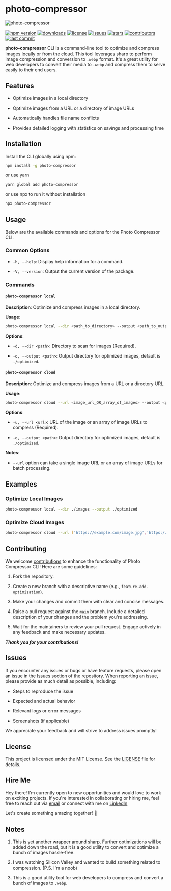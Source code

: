 
# photo-compressor
![photo-compressor](https://i.postimg.cc/pL2P4fGW/photo-compressor.png)

[![npm version](https://img.shields.io/npm/v/photo-compressor?color=blue&label=npm%20version&logo=npm)](https://www.npmjs.com/package/photo-compressor)
[![downloads](https://img.shields.io/npm/dt/photo-compressor?color=green&label=downloads&logo=npm)](https://www.npmjs.com/package/photo-compressor)
[![license](https://img.shields.io/npm/l/photo-compressor?color=orange&label=license)](#license)
[![issues](https://img.shields.io/github/issues/J3rry320/photo-compressor?label=issues&logo=github)](https://github.com/J3rry320/photo-compressor/issues)
[![stars](https://img.shields.io/github/stars/J3rry320/photo-compressor?color=brightgreen&label=stars&logo=github)](https://github.com/J3rry320/photo-compressor/stargazers)
[![contributors](https://img.shields.io/github/contributors/J3rry320/photo-compressor?label=contributors&logo=github)](https://github.com/J3rry320/photo-compressor/graphs/contributors)
[![last commit](https://img.shields.io/github/last-commit/J3rry320/photo-compressor?color=yellow&label=last%20commit&logo=git)](https://github.com/J3rry320/photo-compressor/commits/main)






**photo-compressor** CLI is a command-line tool to optimize and compress images locally or from the cloud. This tool leverages sharp to perform image compression and conversion to `.webp` format. It's a great utility for web developers to convert their media to `.webp` and compress them to serve easily to their end users.

## Features

-   Optimize images in a local directory
    
-   Optimize images from a URL or a directory of image URLs
    
-   Automatically handles file name conflicts
    
-   Provides detailed logging with statistics on savings and processing time
    

## Installation

Install the CLI globally using npm:



```bash
npm install -g photo-compressor
```
or use yarn 
```bash
yarn global add photo-compressor
```
or use npx to run it without installation 
```bash
npx photo-compressor
```
## Usage

Below are the available commands and options for the Photo Compressor CLI.

### Common Options

-   `-h, --help`: Display help information for a command.
    
-   `-V, --version`: Output the current version of the package.
    

### Commands

#### `photo-compressor local`

**Description**: Optimize and compress images in a local directory.

**Usage**:



```bash
photo-compressor local --dir <path_to_directory> --output <path_to_output_directory>
```

**Options**:

-   `-d, --dir <path>`: Directory to scan for images (Required).
    
-   `-o, --output <path>`: Output directory for optimized images, default is `./optimized`.
    



#### `photo-compressor cloud`

**Description**: Optimize and compress images from a URL or a directory URL.

**Usage**:



```bash
photo-compressor cloud --url <image_url_OR_array_of_images> --output <path_to_output_directory>
```

**Options**:

-   `-u, --url <url>`: URL of the image or an array of image URLs to compress (Required).
    
-   `-o, --output <path>`: Output directory for optimized images, default is `./optimized`.
    

**Notes**:

-   `--url` option can take a single image URL or an array of image URLs for batch processing.


## Examples

### Optimize Local Images


```bash
photo-compressor local --dir ./images --output ./optimized
```

### Optimize Cloud Images



```bash
photo-compressor cloud --url ['https://example.com/image.jpg','https://example.com/image_2.jpg'] --output ./optimized
```

## Contributing

We welcome [contributions](https://github.com/J3rry320/photo-compressor/pulls) to enhance the functionality of Photo Compressor CLI! Here are some guidelines:

1.  Fork the repository.
    
2.  Create a new branch with a descriptive name (e.g., `feature-add-optimization`).
    
3.  Make your changes and commit them with clear and concise messages.
    
4.  Raise a pull request against the `main` branch. Include a detailed description of your changes and the problem you're addressing.
    
5.  Wait for the maintainers to review your pull request. Engage actively in any feedback and make necessary updates.
    

***Thank you for your contributions!***

## Issues

If you encounter any issues or bugs or have feature requests, please open an issue in the [Issues](https://github.com/J3rry320/photo-compressor/issues) section of the repository. When reporting an issue, please provide as much detail as possible, including:

-   Steps to reproduce the issue
    
-   Expected and actual behavior
    
-   Relevant logs or error messages
    
-   Screenshots (if applicable)
    

We appreciate your feedback and will strive to address issues promptly!

## License

This project is licensed under the MIT License. See the [LICENSE](https://github.com/J3rry320/photo-compressor/blob/main/LICENSE) file for details.

## Hire Me

Hey there! I'm currently open to new opportunities and would love to work on exciting projects. If you're interested in collaborating or hiring me, feel free to reach out via [email](mailto:rutuparna.satpathy01@gmail.com) or connect with me on [LinkedIn](https://www.linkedin.com/in/jerrythejsguy/)

Let's create something amazing together! 🚀

## Notes

1.  This is yet another wrapper around sharp. Further optimizations will be added down the road, but it is a good utility to convert and optimize a bunch of images hassle-free.
    
2.  I was watching Silicon Valley and wanted to build something related to compression. (P.S. I'm a noob)
    
3.  This is a good utility tool for web developers to compress and convert a bunch of images to `.webp`.